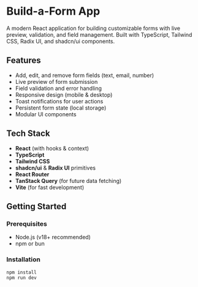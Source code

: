 # Build-a-Form App

A modern React application for building customizable forms with live preview, validation, and field management. Built with TypeScript, Tailwind CSS, Radix UI, and shadcn/ui components.

## Features

- Add, edit, and remove form fields (text, email, number)
- Live preview of form submission
- Field validation and error handling
- Responsive design (mobile & desktop)
- Toast notifications for user actions
- Persistent form state (local storage)
- Modular UI components

## Tech Stack

- **React** (with hooks & context)
- **TypeScript**
- **Tailwind CSS**
- **shadcn/ui** & **Radix UI** primitives
- **React Router**
- **TanStack Query** (for future data fetching)
- **Vite** (for fast development)

## Getting Started

### Prerequisites

- Node.js (v18+ recommended)
- npm or bun

### Installation

```sh
npm install
npm run dev